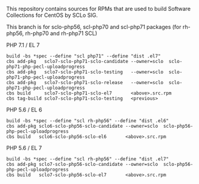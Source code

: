 This repository contains sources for RPMs that are used
to build Software Collections for CentOS by SCLo SIG.

This branch is for sclo-php56, scl-php70 and scl-php71 packages
(for rh-php56, rh-php70 and rh-php71 SCL)

PHP 7.1 / EL 7

    build -bs *spec --define "scl php71" --define "dist .el7"
    cbs add-pkg   sclo7-sclo-php71-sclo-candidate --owner=sclo  sclo-php71-php-pecl-uploadprogress
    cbs add-pkg   sclo7-sclo-php71-sclo-testing   --owner=sclo  sclo-php71-php-pecl-uploadprogress
    cbs add-pkg   sclo7-sclo-php71-sclo-release   --owner=sclo  sclo-php71-php-pecl-uploadprogress
    cbs build     sclo7-sclo-php71-sclo-el7       <above>.src.rpm
    cbs tag-build sclo7-sclo-php71-sclo-testing   <previous>

PHP 5.6 / EL 6

    build -bs *spec --define "scl rh-php56" --define "dist .el6"
    cbs add-pkg sclo6-sclo-php56-sclo-candidate --owner=sclo  sclo-php56-php-pecl-uploadprogress
    cbs build   sclo6-sclo-php56-sclo-el6       <above>.src.rpm

PHP 5.6 / EL 7

    build -bs *spec --define "scl rh-php56" --define "dist .el7"
    cbs add-pkg sclo7-sclo-php56-sclo-candidate --owner=sclo  sclo-php56-php-pecl-uploadprogress
    cbs build   sclo7-sclo-php56-sclo-el7       <above>.src.rpm

